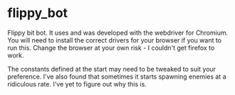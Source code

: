 # flippy\_bot
Flippy bit bot. It uses and was developed with the webdriver for Chromium. You
will need to install the correct drivers for your browser if you want to run
this. Change the browser at your own risk - I couldn't get firefox to work.

The constants defined at the start may need to be tweaked to suit your
preference. I've also found that sometimes it starts spawning enemies at a
ridiculous rate. I've yet to figure out why this is.
